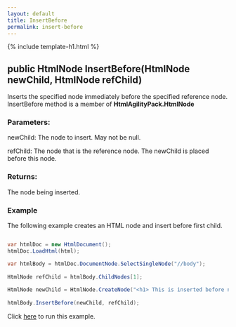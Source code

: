 ```yaml
---
layout: default
title: InsertBefore
permalink: insert-before
---
```


{% include template-h1.html %}

## public HtmlNode InsertBefore(HtmlNode newChild, HtmlNode refChild)

Inserts the specified node immediately before the specified reference node. InsertBefore method is a member of **HtmlAgilityPack.HtmlNode**

### Parameters:

newChild: The node to insert. May not be null.

refChild: The node that is the reference node. The newChild is placed before this node.

### Returns:

The node being inserted.

### Example

The following example creates an HTML node and insert before first child. 

```csharp

var htmlDoc = new HtmlDocument();
htmlDoc.LoadHtml(html);

var htmlBody = htmlDoc.DocumentNode.SelectSingleNode("//body");
		
HtmlNode refChild = htmlBody.ChildNodes[1];
            
HtmlNode newChild = HtmlNode.CreateNode("<h1> This is inserted before node heading</h>");
		
htmlBody.InsertBefore(newChild, refChild);

```

Click [here](https://dotnetfiddle.net/bgeDoP) to run this example.
